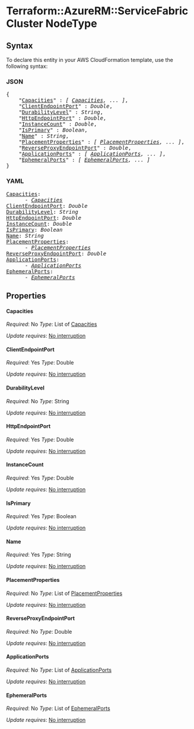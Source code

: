 # Terraform::AzureRM::ServiceFabricCluster NodeType

## Syntax

To declare this entity in your AWS CloudFormation template, use the following syntax:

### JSON

<pre>
{
    "<a href="#capacities" title="Capacities">Capacities</a>" : <i>[ <a href="nodetype-capacities.md">Capacities</a>, ... ]</i>,
    "<a href="#clientendpointport" title="ClientEndpointPort">ClientEndpointPort</a>" : <i>Double</i>,
    "<a href="#durabilitylevel" title="DurabilityLevel">DurabilityLevel</a>" : <i>String</i>,
    "<a href="#httpendpointport" title="HttpEndpointPort">HttpEndpointPort</a>" : <i>Double</i>,
    "<a href="#instancecount" title="InstanceCount">InstanceCount</a>" : <i>Double</i>,
    "<a href="#isprimary" title="IsPrimary">IsPrimary</a>" : <i>Boolean</i>,
    "<a href="#name" title="Name">Name</a>" : <i>String</i>,
    "<a href="#placementproperties" title="PlacementProperties">PlacementProperties</a>" : <i>[ <a href="nodetype-placementproperties.md">PlacementProperties</a>, ... ]</i>,
    "<a href="#reverseproxyendpointport" title="ReverseProxyEndpointPort">ReverseProxyEndpointPort</a>" : <i>Double</i>,
    "<a href="#applicationports" title="ApplicationPorts">ApplicationPorts</a>" : <i>[ <a href="nodetype-applicationports.md">ApplicationPorts</a>, ... ]</i>,
    "<a href="#ephemeralports" title="EphemeralPorts">EphemeralPorts</a>" : <i>[ <a href="nodetype-ephemeralports.md">EphemeralPorts</a>, ... ]</i>
}
</pre>

### YAML

<pre>
<a href="#capacities" title="Capacities">Capacities</a>: <i>
      - <a href="nodetype-capacities.md">Capacities</a></i>
<a href="#clientendpointport" title="ClientEndpointPort">ClientEndpointPort</a>: <i>Double</i>
<a href="#durabilitylevel" title="DurabilityLevel">DurabilityLevel</a>: <i>String</i>
<a href="#httpendpointport" title="HttpEndpointPort">HttpEndpointPort</a>: <i>Double</i>
<a href="#instancecount" title="InstanceCount">InstanceCount</a>: <i>Double</i>
<a href="#isprimary" title="IsPrimary">IsPrimary</a>: <i>Boolean</i>
<a href="#name" title="Name">Name</a>: <i>String</i>
<a href="#placementproperties" title="PlacementProperties">PlacementProperties</a>: <i>
      - <a href="nodetype-placementproperties.md">PlacementProperties</a></i>
<a href="#reverseproxyendpointport" title="ReverseProxyEndpointPort">ReverseProxyEndpointPort</a>: <i>Double</i>
<a href="#applicationports" title="ApplicationPorts">ApplicationPorts</a>: <i>
      - <a href="nodetype-applicationports.md">ApplicationPorts</a></i>
<a href="#ephemeralports" title="EphemeralPorts">EphemeralPorts</a>: <i>
      - <a href="nodetype-ephemeralports.md">EphemeralPorts</a></i>
</pre>

## Properties

#### Capacities

_Required_: No
_Type_: List of <a href="nodetype-capacities.md">Capacities</a>

_Update requires_: [No interruption](https://docs.aws.amazon.com/AWSCloudFormation/latest/UserGuide/using-cfn-updating-stacks-update-behaviors.html#update-no-interrupt)

#### ClientEndpointPort

_Required_: Yes
_Type_: Double

_Update requires_: [No interruption](https://docs.aws.amazon.com/AWSCloudFormation/latest/UserGuide/using-cfn-updating-stacks-update-behaviors.html#update-no-interrupt)

#### DurabilityLevel

_Required_: No
_Type_: String

_Update requires_: [No interruption](https://docs.aws.amazon.com/AWSCloudFormation/latest/UserGuide/using-cfn-updating-stacks-update-behaviors.html#update-no-interrupt)

#### HttpEndpointPort

_Required_: Yes
_Type_: Double

_Update requires_: [No interruption](https://docs.aws.amazon.com/AWSCloudFormation/latest/UserGuide/using-cfn-updating-stacks-update-behaviors.html#update-no-interrupt)

#### InstanceCount

_Required_: Yes
_Type_: Double

_Update requires_: [No interruption](https://docs.aws.amazon.com/AWSCloudFormation/latest/UserGuide/using-cfn-updating-stacks-update-behaviors.html#update-no-interrupt)

#### IsPrimary

_Required_: Yes
_Type_: Boolean

_Update requires_: [No interruption](https://docs.aws.amazon.com/AWSCloudFormation/latest/UserGuide/using-cfn-updating-stacks-update-behaviors.html#update-no-interrupt)

#### Name

_Required_: Yes
_Type_: String

_Update requires_: [No interruption](https://docs.aws.amazon.com/AWSCloudFormation/latest/UserGuide/using-cfn-updating-stacks-update-behaviors.html#update-no-interrupt)

#### PlacementProperties

_Required_: No
_Type_: List of <a href="nodetype-placementproperties.md">PlacementProperties</a>

_Update requires_: [No interruption](https://docs.aws.amazon.com/AWSCloudFormation/latest/UserGuide/using-cfn-updating-stacks-update-behaviors.html#update-no-interrupt)

#### ReverseProxyEndpointPort

_Required_: No
_Type_: Double

_Update requires_: [No interruption](https://docs.aws.amazon.com/AWSCloudFormation/latest/UserGuide/using-cfn-updating-stacks-update-behaviors.html#update-no-interrupt)

#### ApplicationPorts

_Required_: No
_Type_: List of <a href="nodetype-applicationports.md">ApplicationPorts</a>

_Update requires_: [No interruption](https://docs.aws.amazon.com/AWSCloudFormation/latest/UserGuide/using-cfn-updating-stacks-update-behaviors.html#update-no-interrupt)

#### EphemeralPorts

_Required_: No
_Type_: List of <a href="nodetype-ephemeralports.md">EphemeralPorts</a>

_Update requires_: [No interruption](https://docs.aws.amazon.com/AWSCloudFormation/latest/UserGuide/using-cfn-updating-stacks-update-behaviors.html#update-no-interrupt)


